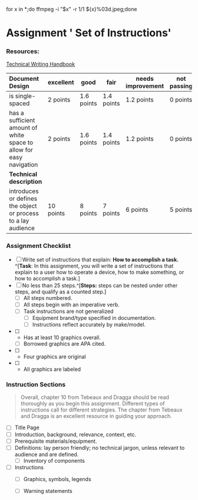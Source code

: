 
for x in *;do ffmpeg -i "$x" -r 1/1 ${x}%03d.jpeg;done

# Assignment  ' Set of Instructions' 

### Resources: 

[Technical Writing Handbook](https://www.dozuki.com/tech_writing/chapter-a)

|Document Design|	excellent |good |fair| needs improvement| not passing
|:--|--|--|--|--|--|
|is single-spaced|2 points|1.6 points|1.4 points|1.2 points|0 points|/ 2|
|has a sufficient amount of white space to allow for easy navigation|2 points|1.6 points|1.4 points|1.2 points|0 points|/ 2|
**Technical description**	||||||
|introduces or defines the object or process to a lay audience|10 points|8 points|7 points|6 points|5 points|/ 10|


### Assignment Checklist
- [ ] Write set of instructions that explain: **How to accomplish a task.** ^[**Task**: In this assignment, you will write a set of instructions that explain to a user how to operate a device, how to make something, or how to accomplish a task.] 
- [ ] No less than 25 steps.^[**Steps:** steps can be nested under other steps, and qualify as a counted step.]
	- [ ] All steps numbered.
	- [ ] All steps begin with an imperative verb.
	- [ ] Task instructions are not generalized
		- [ ] Equipment brand/type specified in documentation.
		- [ ] Instructions reflect accurately by make/model.
- [ ] 	-	Has at least 10 graphics overall.
	- [ ]  Borrowed graphics are APA cited.
- [ ] 	-	Four graphics are original
- [ ] 	- All graphics are labeled

### Instruction Sections
>Overall, chapter 10 from Tebeaux and Dragga should be read thoroughly as you begin this
assignment. Different types of instructions call for different strategies. The chapter from
Tebeaux and Dragga is an excellent resource in guiding your approach.

- [ ] Title Page
- [ ] Introduction, background, relevance, context, etc.
- [ ] Prerequisite materials/equipment.
- [ ] Definitions:  lay person friendly;  no technical jargon, unless relevant to audience and are defined.
	- [ ] Inventory of components 
- [ ] Instructions
	- [ ] Graphics, symbols, legends
	- [ ] Warning statements





<!--stackedit_data:
eyJoaXN0b3J5IjpbLTEzOTczMDk4ODIsMjA2NTgyODYyOCwxOD
E3MDkzMzk5LDczNDk2NTA1OCwtMTcxOTI3MzYzOF19
-->
